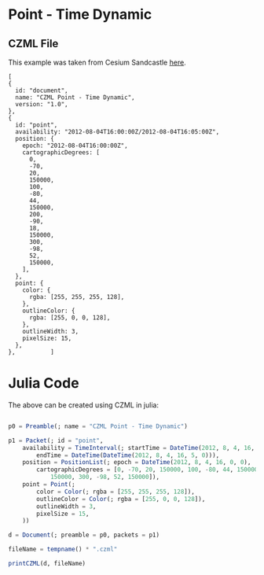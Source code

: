 # Point - Time Dynamic

## CZML File

This example was taken from Cesium Sandcastle [here](https://sandcastle.cesium.com/?src=CZML%20Point%20-%20Time%20Dynamic.html&label=CZML).

```
[
{
  id: "document",
  name: "CZML Point - Time Dynamic",
  version: "1.0",
},
{
  id: "point",
  availability: "2012-08-04T16:00:00Z/2012-08-04T16:05:00Z",
  position: {
    epoch: "2012-08-04T16:00:00Z",
    cartographicDegrees: [
      0,
      -70,
      20,
      150000,
      100,
      -80,
      44,
      150000,
      200,
      -90,
      18,
      150000,
      300,
      -98,
      52,
      150000,
    ],
  },
  point: {
    color: {
      rgba: [255, 255, 255, 128],
    },
    outlineColor: {
      rgba: [255, 0, 0, 128],
    },
    outlineWidth: 3,
    pixelSize: 15,
  },
},          ]
```

# Julia Code

The above can be created using CZML in julia:

```julia

p0 = Preamble(; name = "CZML Point - Time Dynamic")

p1 = Packet(; id = "point",
    availability = TimeInterval(; startTime = DateTime(2012, 8, 4, 16, 0, 0),
        endTime = DateTime(DateTime(2012, 8, 4, 16, 5, 0))),
    position = PositionList(; epoch = DateTime(2012, 8, 4, 16, 0, 0),
        cartographicDegrees = [0, -70, 20, 150000, 100, -80, 44, 150000, 200, -90, 18,
            150000, 300, -98, 52, 150000]),
    point = Point(;
        color = Color(; rgba = [255, 255, 255, 128]),
        outlineColor = Color(; rgba = [255, 0, 0, 128]),
        outlineWidth = 3,
        pixelSize = 15,
    ))

d = Document(; preamble = p0, packets = p1)

fileName = tempname() * ".czml"

printCZML(d, fileName)
```
